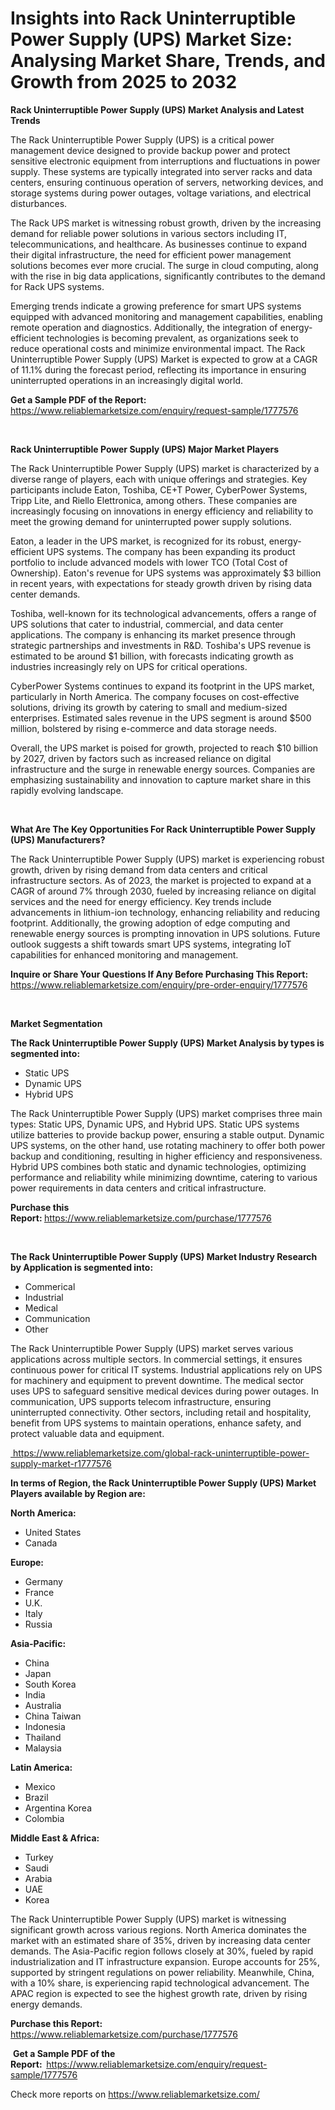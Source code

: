 <p><h1>Insights into Rack Uninterruptible Power Supply (UPS) Market Size: Analysing Market Share, Trends, and Growth from 2025 to 2032</h1></p><p><strong>Rack Uninterruptible Power Supply (UPS) Market Analysis and Latest Trends</strong></p>
<p><p>The Rack Uninterruptible Power Supply (UPS) is a critical power management device designed to provide backup power and protect sensitive electronic equipment from interruptions and fluctuations in power supply. These systems are typically integrated into server racks and data centers, ensuring continuous operation of servers, networking devices, and storage systems during power outages, voltage variations, and electrical disturbances. </p><p>The Rack UPS market is witnessing robust growth, driven by the increasing demand for reliable power solutions in various sectors including IT, telecommunications, and healthcare. As businesses continue to expand their digital infrastructure, the need for efficient power management solutions becomes ever more crucial. The surge in cloud computing, along with the rise in big data applications, significantly contributes to the demand for Rack UPS systems.</p><p>Emerging trends indicate a growing preference for smart UPS systems equipped with advanced monitoring and management capabilities, enabling remote operation and diagnostics. Additionally, the integration of energy-efficient technologies is becoming prevalent, as organizations seek to reduce operational costs and minimize environmental impact. The Rack Uninterruptible Power Supply (UPS) Market is expected to grow at a CAGR of 11.1% during the forecast period, reflecting its importance in ensuring uninterrupted operations in an increasingly digital world.</p></p>
<p><strong>Get a Sample PDF of the Report:&nbsp;</strong> <a href="https://www.reliablemarketsize.com/enquiry/request-sample/1777576?utm_campaign=3367&utm_medium=2&utm_source=Github&utm_content=ia&utm_term=07042025&utm_id=rack-uninterruptible-power-supply-ups">https://www.reliablemarketsize.com/enquiry/request-sample/1777576</a></p>
<p>&nbsp;</p>
<p><strong>Rack Uninterruptible Power Supply (UPS) Major Market Players</strong></p>
<p><p>The Rack Uninterruptible Power Supply (UPS) market is characterized by a diverse range of players, each with unique offerings and strategies. Key participants include Eaton, Toshiba, CE+T Power, CyberPower Systems, Tripp Lite, and Riello Elettronica, among others. These companies are increasingly focusing on innovations in energy efficiency and reliability to meet the growing demand for uninterrupted power supply solutions.</p><p>Eaton, a leader in the UPS market, is recognized for its robust, energy-efficient UPS systems. The company has been expanding its product portfolio to include advanced models with lower TCO (Total Cost of Ownership). Eaton's revenue for UPS systems was approximately $3 billion in recent years, with expectations for steady growth driven by rising data center demands.</p><p>Toshiba, well-known for its technological advancements, offers a range of UPS solutions that cater to industrial, commercial, and data center applications. The company is enhancing its market presence through strategic partnerships and investments in R&D. Toshiba's UPS revenue is estimated to be around $1 billion, with forecasts indicating growth as industries increasingly rely on UPS for critical operations.</p><p>CyberPower Systems continues to expand its footprint in the UPS market, particularly in North America. The company focuses on cost-effective solutions, driving its growth by catering to small and medium-sized enterprises. Estimated sales revenue in the UPS segment is around $500 million, bolstered by rising e-commerce and data storage needs.</p><p>Overall, the UPS market is poised for growth, projected to reach $10 billion by 2027, driven by factors such as increased reliance on digital infrastructure and the surge in renewable energy sources. Companies are emphasizing sustainability and innovation to capture market share in this rapidly evolving landscape.</p></p>
<p>&nbsp;</p>
<p><strong>What Are The Key Opportunities For Rack Uninterruptible Power Supply (UPS) Manufacturers?</strong></p>
<p><p>The Rack Uninterruptible Power Supply (UPS) market is experiencing robust growth, driven by rising demand from data centers and critical infrastructure sectors. As of 2023, the market is projected to expand at a CAGR of around 7% through 2030, fueled by increasing reliance on digital services and the need for energy efficiency. Key trends include advancements in lithium-ion technology, enhancing reliability and reducing footprint. Additionally, the growing adoption of edge computing and renewable energy sources is prompting innovation in UPS solutions. Future outlook suggests a shift towards smart UPS systems, integrating IoT capabilities for enhanced monitoring and management.</p></p>
<p><strong>Inquire or Share Your Questions If Any Before Purchasing This Report:</strong> <a href="https://www.reliablemarketsize.com/enquiry/pre-order-enquiry/1777576?utm_campaign=3367&utm_medium=2&utm_source=Github&utm_content=ia&utm_term=07042025&utm_id=rack-uninterruptible-power-supply-ups">https://www.reliablemarketsize.com/enquiry/pre-order-enquiry/1777576</a></p>
<p>&nbsp;</p>
<p><strong>Market Segmentation</strong></p>
<p><strong>The Rack Uninterruptible Power Supply (UPS) Market Analysis by types is segmented into:</strong></p>
<p><ul><li>Static UPS</li><li>Dynamic UPS</li><li>Hybrid UPS</li></ul></p>
<p><p>The Rack Uninterruptible Power Supply (UPS) market comprises three main types: Static UPS, Dynamic UPS, and Hybrid UPS. Static UPS systems utilize batteries to provide backup power, ensuring a stable output. Dynamic UPS systems, on the other hand, use rotating machinery to offer both power backup and conditioning, resulting in higher efficiency and responsiveness. Hybrid UPS combines both static and dynamic technologies, optimizing performance and reliability while minimizing downtime, catering to various power requirements in data centers and critical infrastructure.</p></p>
<p><strong>Purchase this Report:&nbsp;</strong><a href="https://www.reliablemarketsize.com/purchase/1777576?utm_campaign=3367&utm_medium=2&utm_source=Github&utm_content=ia&utm_term=07042025&utm_id=rack-uninterruptible-power-supply-ups">https://www.reliablemarketsize.com/purchase/1777576</a></p>
<p>&nbsp;</p>
<p><strong>The Rack Uninterruptible Power Supply (UPS) Market Industry Research by Application is segmented into:</strong></p>
<p><ul><li>Commerical</li><li>Industrial</li><li>Medical</li><li>Communication</li><li>Other</li></ul></p>
<p><p>The Rack Uninterruptible Power Supply (UPS) market serves various applications across multiple sectors. In commercial settings, it ensures continuous power for critical IT systems. Industrial applications rely on UPS for machinery and equipment to prevent downtime. The medical sector uses UPS to safeguard sensitive medical devices during power outages. In communication, UPS supports telecom infrastructure, ensuring uninterrupted connectivity. Other sectors, including retail and hospitality, benefit from UPS systems to maintain operations, enhance safety, and protect valuable data and equipment.</p></p>
<p><a href="https://www.reliablemarketsize.com/global-rack-uninterruptible-power-supply-market-r1777576?utm_campaign=3367&utm_medium=2&utm_source=Github&utm_content=ia&utm_term=07042025&utm_id=rack-uninterruptible-power-supply-ups">&nbsp;https://www.reliablemarketsize.com/global-rack-uninterruptible-power-supply-market-r1777576</a></p>
<p><strong>In terms of Region, the Rack Uninterruptible Power Supply (UPS) Market Players available by Region are:</strong></p>
<p>
    <p> <strong> North America: </strong>
        <ul>
            <li>United States</li>
            <li>Canada</li>
        </ul>
        </p> 
    <p> <strong> Europe: </strong>
        <ul>
            <li>Germany</li>
            <li>France</li>
            <li>U.K.</li>
            <li>Italy</li>
            <li>Russia</li>
        </ul>
        </p> 
    <p> <strong> Asia-Pacific: </strong>
        <ul>
            <li>China</li>
            <li>Japan</li>
            <li>South Korea</li>
            <li>India</li>
            <li>Australia</li>
            <li>China Taiwan</li>
            <li>Indonesia</li>
            <li>Thailand</li>
            <li>Malaysia</li>
        </ul>
        </p> 
    <p> <strong> Latin America: </strong>
        <ul>
            <li>Mexico</li>
            <li>Brazil</li>
            <li>Argentina Korea</li>
            <li>Colombia</li>
        </ul>
        </p> 
    <p> <strong> Middle East & Africa: </strong>
        <ul>
            <li>Turkey</li>
            <li>Saudi</li>
            <li>Arabia</li>
            <li>UAE</li>
            <li>Korea</li>
        </ul>
    </p>
    </p>
<p><p>The Rack Uninterruptible Power Supply (UPS) market is witnessing significant growth across various regions. North America dominates the market with an estimated share of 35%, driven by increasing data center demands. The Asia-Pacific region follows closely at 30%, fueled by rapid industrialization and IT infrastructure expansion. Europe accounts for 25%, supported by stringent regulations on power reliability. Meanwhile, China, with a 10% share, is experiencing rapid technological advancement. The APAC region is expected to see the highest growth rate, driven by rising energy demands.</p></p>
<p><strong>Purchase this Report: </strong><a href="https://www.reliablemarketsize.com/purchase/1777576?utm_campaign=3367&utm_medium=2&utm_source=Github&utm_content=ia&utm_term=07042025&utm_id=rack-uninterruptible-power-supply-ups">https://www.reliablemarketsize.com/purchase/1777576</a></p>
<p>&nbsp;<strong>Get a Sample PDF of the Report:&nbsp;&nbsp;</strong><a href="https://www.reliablemarketsize.com/enquiry/request-sample/1777576?utm_campaign=3367&utm_medium=2&utm_source=Github&utm_content=ia&utm_term=07042025&utm_id=rack-uninterruptible-power-supply-ups">https://www.reliablemarketsize.com/enquiry/request-sample/1777576</a></p>
<p><strong></strong></p>
<p>Check more reports on <a href="https://www.reliablemarketsize.com/?utm_campaign=3367&utm_medium=2&utm_source=Github&utm_content=ia&utm_term=07042025&utm_id=rack-uninterruptible-power-supply-ups">https://www.reliablemarketsize.com/</a></p>